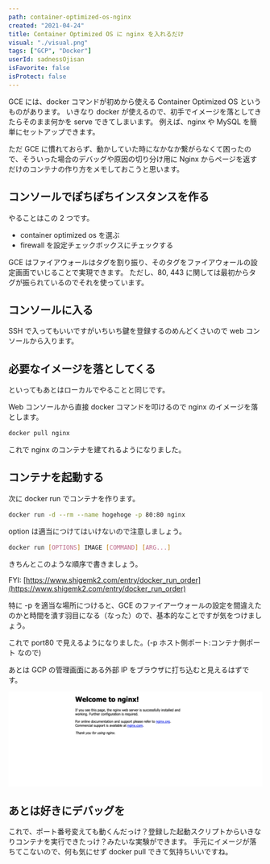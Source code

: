 ```yaml
---
path: container-optimized-os-nginx
created: "2021-04-24"
title: Container Optimized OS に nginx を入れるだけ
visual: "./visual.png"
tags: ["GCP", "Docker"]
userId: sadnessOjisan
isFavorite: false
isProtect: false
---
```


GCE には、docker コマンドが初めから使える Container Optimized OS というものがあります。
いきなり docker が使えるので、初手でイメージを落としてきたらそのまま何かを serve できてしまいます。
例えば、nginx や MySQL を簡単にセットアップできます。

ただ GCE に慣れておらず、動かしていた時になかなか繋がらなくて困ったので、そういった場合のデバッグや原因の切り分け用に Nginx からページを返すだけのコンテナの作り方をメモしておこうと思います。

## コンソールでぽちぽちインスタンスを作る

やることはこの 2 つです。

- container optimized os を選ぶ
- firewall を設定チェックボックスにチェックする

GCE はファイアウォールはタグを割り振り、そのタグをファイアウォールの設定画面でいじることで実現できます。
ただし、80, 443 に関しては最初からタグが振られているのでそれを使っています。

## コンソールに入る

SSH で入ってもいいですがいちいち鍵を登録するのめんどくさいので web コンソールから入ります。

## 必要なイメージを落としてくる

といってもあとはローカルでやることと同じです。

Web コンソールから直接 docker コマンドを叩けるので nginx のイメージを落とします。

```sh
docker pull nginx
```

これで nginx のコンテナを建てれるようになりました。

## コンテナを起動する

次に docker run でコンテナを作ります。

```sh
docker run -d --rm --name hogehoge -p 80:80 nginx
```

option は適当につけてはいけないので注意しましょう。

```sh
docker run [OPTIONS] IMAGE [COMMAND] [ARG...]
```

きちんとこのような順序で書きましょう。

FYI: [https://www.shigemk2.com/entry/docker_run_order](https://www.shigemk2.com/entry/docker_run_order)

特に -p を適当な場所につけると、GCE のファイアーウォールの設定を間違えたのかと時間を潰す羽目になる（なった）ので、基本的なことですが気をつけましょう。

これで port80 で見えるようになりました。(-p ホスト側ポート:コンテナ側ポート なので)

あとは GCP の管理画面にある外部 IP をブラウザに打ち込むと見えるはずです。

![nginxのトップ](./nginx.png)

## あとは好きにデバッグを

これで、ポート番号変えても動くんだっけ？登録した起動スクリプトからいきなりコンテナを実行できたっけ？みたいな実験ができます。
手元にイメージが落ちてこないので、何も気にせず docker pull できて気持ちいいですね。
